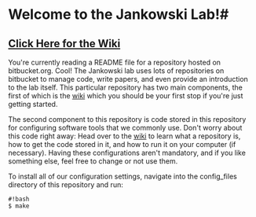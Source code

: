 # Welcome to the Jankowski Lab!#
## [Click Here for the Wiki](https://bitbucket.org/cmelab/getting-started/wiki/Home) ##

You're currently reading a README file for a repository hosted on bitbucket.org. Cool! The Jankowski lab uses lots of repositories on bitbucket to manage code, write papers, and even provide an introduction to the lab itself. This particular repository has two main components, the first of which is the [wiki](https://bitbucket.org/cmelab/getting-started/wiki/Home) which you should be your first stop if you're just getting started. 

The second component to this repository is code stored in this repository for configuring software tools that we commonly use. Don't worry about this code right away: Head over to the [wiki](https://bitbucket.org/cmelab/getting-started/wiki/Home) to learn what a repository is, how to get the code stored in it, and how to run it on your computer (if necessary). 
Having these configurations aren't mandatory, and if you like something else, feel free to change or not use them.

To install all of our configuration settings, navigate into the config_files directory of this repository and run:

```
#!bash
$ make
```